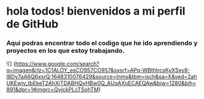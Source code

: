 # hola todos! bienvenidos a mi perfil de GitHub


### Aqui podras encontrar todo  el codigo que he ido aprendiendo y proyectos en los que estoy trabajando.

![] (https://www.google.com/search?q=imagen&rlz=1C1ALOY_esCO957CO957&sxsrf=APq-WBthlrcsKyX5xy8-l8Dy7aA6Q6xsrQ:1648310076429&source=lnms&tbm=isch&sa=X&ved=2ahUKEwjv_tbEkeT2AhXjTDABHQvHBw0Q_AUoAXoECAEQAw&biw=1280&bih=891&dpr=1#imgrc=QyjckPLcTSohTM)
